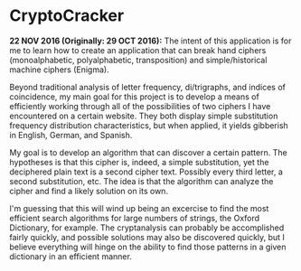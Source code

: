 # CryptoCracker
**22 NOV 2016 (Originally: 29 OCT 2016):** The intent of this application is for me to learn how 
to create an application that can break hand ciphers (monoalphabetic, polyalphabetic, transposition) 
and simple/historical machine ciphers (Enigma).

Beyond traditional analysis of letter frequency, di/trigraphs, and indices of coincidence, my
main goal for this project is to develop a means of efficiently working
through all of the possibilities of two ciphers I have encountered on a
certain website. They both display simple substitution frequency distribution 
characteristics, but when applied, it yields gibberish in English, German, 
and Spanish.
 
My goal is to develop an algorithm that can discover a certain pattern.
The hypotheses is that this cipher is, indeed, a simple substitution,
yet the deciphered plain text is a second cipher text. Possibly every
third letter, a second substitution, etc. The idea is that the algorithm
can analyze the cipher and find a likely solution on its own.

I'm guessing that this will wind up being an excercise to find the most efficient
search algorithms for large numbers of strings, the Oxford Dictionary, for example.
The cryptanalysis can probably be accomplished fairly quickly, and possible solutions
may also be discovered quickly, but I believe everything will hinge on the ability to 
find those patterns in a given dictionary in an efficient manner.
